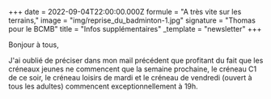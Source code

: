 +++
date = 2022-09-04T22:00:00.000Z
formule = "A très vite sur les terrains,"
image = "img/reprise_du_badminton-1.jpg"
signature = "Thomas pour le BCMB"
title = "Infos supplémentaires"
_template = "newsletter"
+++

Bonjour à tous,

J'ai oublié de préciser dans mon mail précédent que profitant du fait que les créneaux jeunes ne commencent que la semaine prochaine, le créneau C1 de ce soir, le créneau loisirs de mardi et le créneau de vendredi (ouvert à tous les adultes) commencent exceptionnellement à 19h.

